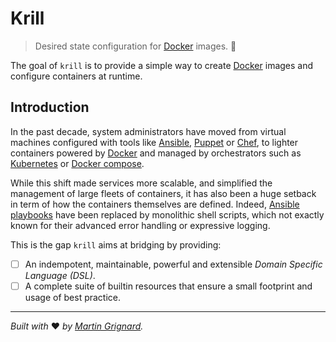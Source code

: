 # Krill

> Desired state configuration for [Docker][docker] images. 🦐

The goal of `krill` is to provide a simple way to create [Docker][docker] images and configure containers at runtime.

## Introduction

In the past decade, system administrators have moved from virtual machines configured with tools like [Ansible][ansible], [Puppet][puppet] or [Chef][chef], to lighter containers powered by [Docker][docker] and managed by orchestrators such as [Kubernetes][kubernetes] or [Docker compose][compose]. 

While this shift made services more scalable, and simplified the management of large fleets of containers, it has also been a huge setback in term of how the containers themselves are defined.
Indeed, [Ansible playbooks][playbooks] have been replaced by monolithic shell scripts, which not exactly known for their advanced error handling or expressive logging.

This is the gap `krill` aims at bridging by providing:

- [ ] An indempotent, maintainable, powerful and extensible *Domain Specific Language (DSL)*.
- [ ] A complete suite of builtin resources that ensure a small footprint and usage of best practice.

---
*Built with* ❤️ *by [Martin Grignard](https://github.com/MartinGrignard).*

<!-- References -->
[ansible]: https://www.ansible.com
[docker]: https://www.docker.com
[chef]: https://www.chef.io
[compose]: https://docs.docker.com/compose
[kubernetes]: https://kubernetes.io
[playbooks]: https://docs.ansible.com/ansible/latest/playbook_guide/playbooks_intro.html
[puppet]: https://www.puppet.com
[vmware]: https://www.vmware.com